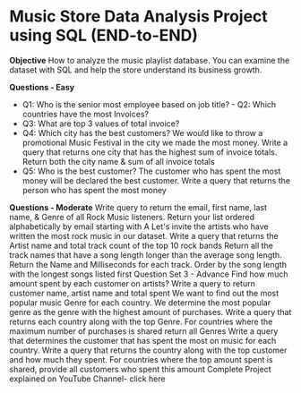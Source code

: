 # Music Store Data Analysis Project using SQL (END-to-END)

**Objective**
How to analyze the music playlist database. You can examine the dataset with SQL and help the store understand its business growth.

**Questions - Easy**

- Q1: Who is the senior most employee based on job title?
﻿﻿﻿- Q2: Which countries have the most Invoices?
- ﻿﻿﻿Q3: What are top 3 values of total invoice?
- ﻿﻿﻿Q4: Which city has the best customers? We would like to throw a promotional Music Festival in the city we made the most money. Write a query that returns one city that has the highest sum of invoice totals. Return both the city name & sum of all invoice totals
- ﻿﻿﻿Q5: Who is the best customer? The customer who has spent the most money will be declared the best customer. Write a query that returns the person who has spent the most money

**Questions - Moderate**
﻿﻿﻿Write query to return the email, first name, last name, & Genre of all Rock Music listeners. Return your list ordered alphabetically by email starting with A
﻿﻿﻿Let's invite the artists who have written the most rock music in our dataset. Write a query that returns the Artist name and total track count of the top 10 rock bands
﻿﻿﻿Return all the track names that have a song length longer than the average song length.
Return the Name and Milliseconds for each track. Order by the song length with the longest songs listed first
Question Set 3 - Advance
﻿﻿﻿Find how much amount spent by each customer on artists? Write a query to return customer name, artist name and total spent
﻿﻿﻿We want to find out the most popular music Genre for each country. We determine the most popular genre as the genre with the highest amount of purchases. Write a query that returns each country along with the top Genre. For countries where the maximum number of purchases is shared return all Genres
﻿﻿﻿Write a query that determines the customer that has spent the most on music for each country. Write a query that returns the country along with the top customer and how much they spent. For countries where the top amount spent is shared, provide all customers who spent this amount
Complete Project explained on YouTube Channel- click here
